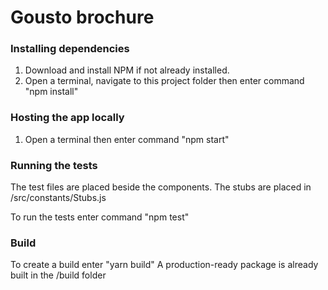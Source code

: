 # Gousto brochure

### Installing dependencies
1. Download and install NPM if not already installed.
2. Open a terminal, navigate to this project folder then enter command "npm install"

### Hosting the app locally
1. Open a terminal then enter command "npm start"

### Running the tests
The test files are placed beside the components.
The stubs are placed in /src/constants/Stubs.js

To run the tests enter command "npm test"

### Build
To create a build enter "yarn build"
A production-ready package is already built in the /build folder
